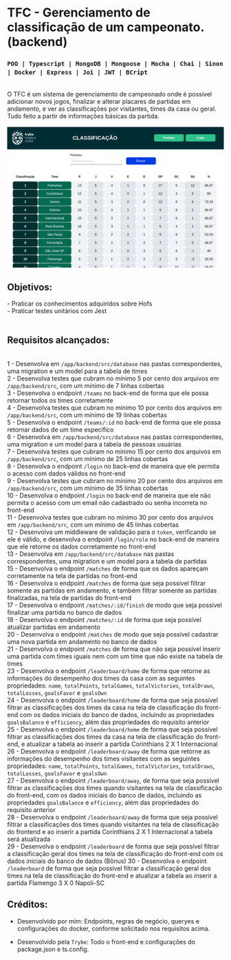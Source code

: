 # TFC - Gerenciamento de classificação de um campeonato. (backend)
### `POO | Typescript | MongoDB | Mongoose | Mocha | Chai | Sinon | Docker | Express | Joi | JWT | BCript`
<br>
O TFC é um sistema de gerenciamento de campeonado onde é possível adicionar novos jogos, finalizar e alterar placares de partidas em andamento, e ver as classificações por visitantes, times da casa ou geral. Tudo feito a partir de informações básicas da partida.
<br>
<br>
 <img src="images/preview.png" width="900px" >

 ## Objetivos:
<section>
- Praticar os conhecimentos adquiridos sobre Hofs
</br> - Praticar testes unitários com Jest

</section>

</br>

## Requisitos alcançados:

<br>1  - Desenvolva em `/app/backend/src/database` nas pastas correspondentes, uma migration e um model para a tabela de times
<br>2  - Desenvolva testes que cubram no mínimo 5 por cento dos arquivos em `/app/backend/src`, com um mínimo de 7 linhas cobertas
<br>3  - Desenvolva o endpoint `/teams` no back-end de forma que ele possa retornar todos os times corretamente
<br>4  - Desenvolva testes que cubram no mínimo 10 por cento dos arquivos em `/app/backend/src`, com um mínimo de 19 linhas cobertas
<br>5  - Desenvolva o endpoint `/teams/:id` no back-end de forma que ele possa retornar dados de um time específico
<br>6  - Desenvolva em `/app/backend/src/database` nas pastas correspondentes, uma migration e um model para a tabela de pessoas usuárias
<br>7  - Desenvolva testes que cubram no mínimo 15 por cento dos arquivos em `/app/backend/src`, com um mínimo de 25 linhas cobertas
<br>8  - Desenvolva o endpoint `/login` no back-end de maneira que ele permita o acesso com dados válidos no front-end
<br>9  - Desenvolva testes que cubram no mínimo 20 por cento dos arquivos em `/app/backend/src`, com um mínimo de 35 linhas cobertas
<br>10  - Desenvolva o endpoint `/login` no back-end de maneira que ele não permita o acesso com um email não cadastrado ou senha incorreta no front-end
<br>11  - Desenvolva testes que cubram no mínimo 30 por cento dos arquivos em `/app/backend/src`, com um mínimo de 45 linhas cobertas
<br>12  - Desenvolva um middleware de validação para o `token`, verificando se ele é válido, e desenvolva o endpoint `/login/role` no back-end de maneira que ele retorne os dados corretamente no front-end
<br>13  - Desenvolva em `/app/backend/src/database` nas pastas correspondentes, uma migration e um model para a tabela de partidas
<br>15  - Desenvolva o endpoint `/matches` de forma que os dados apareçam corretamente na tela de partidas no front-end
<br>16  - Desenvolva o endpoint `/matches` de forma que seja possível filtrar somente as partidas em andamento, e também filtrar somente as partidas finalizadas, na tela de partidas do front-end
<br>17  - Desenvolva o endpoint `/matches/:id/finish` de modo que seja possível finalizar uma partida no banco de dados
<br>18  - Desenvolva o endpoint `/matches/:id` de forma que seja possível atualizar partidas em andamento
<br>20  - Desenvolva o endpoint `/matches` de modo que seja possível cadastrar uma nova partida em andamento no banco de dados
<br>21  - Desenvolva o endpoint `/matches` de forma que não seja possível inserir uma partida com times iguais nem com um time que não existe na tabela de times
<br>23  - Desenvolva o endpoint `/leaderboard/home` de forma que retorne as informações do desempenho dos times da casa com as seguintes propriedades: `name`, `totalPoints`, `totalGames`, `totalVictories`, `totalDraws`, `totalLosses`, `goalsFavor` e `goalsOwn`
<br>24  - Desenvolva o endpoint `/leaderboard/home` de forma que seja possível filtrar as classificações dos times da casa na tela de classificação do front-end com os dados iniciais do banco de dados, incluindo as propriedades `goalsBalance` e `efficiency`, além das propriedades do requisito anterior
<br>25  - Desenvolva o endpoint `/leaderboard/home` de forma que seja possível filtrar as classificações dos times da casa na tela de classificação do front-end, e atualizar a tabela ao inserir a partida Corinthians 2 X 1 Internacional
<br>26  - Desenvolva o endpoint `/leaderboard/away` de forma que retorne as informações do desempenho dos times visitantes com as seguintes propriedades: `name`, `totalPoints`, `totalGames`, `totalVictories`, `totalDraws`, `totalLosses`, `goalsFavor` e `goalsOwn`
<br>27  - Desenvolva o endpoint `/leaderboard/away`, de forma que seja possível filtrar as classificações dos times quando visitantes na tela de classificação do front-end, com os dados iniciais do banco de dados, incluindo as propriedades `goalsBalance` e `efficiency`, além das propriedades do requisito anterior
<br>28  - Desenvolva o endpoint `/leaderboard/away` de forma que seja possível filtrar a classificações dos times quando visitantes na tela de classificação do frontend e ao inserir a partida Corinthians 2 X 1 Internacional a tabela será atualizada
<br>29  - Desenvolva o endpoint `/leaderboard` de forma que seja possível filtrar a classificação geral dos times na tela de classificação do front-end com os dados iniciais do banco de dados
(Bônus) 30 - Desenvolva o endpoint `/leaderboard` de forma que seja possível filtrar a classificação geral dos times na tela de classificação do front-end e atualizar a tabela ao inserir a partida Flamengo 3 X 0 Napoli-SC

## Créditos:

- Desenvolvido por mim: Endpoints, regras de negócio, queryes e configurações do docker, conforme solicitado nos requisitos acima.

- Desenvolvido pela `Trybe`: Todo o front-end e configurações do package.json e ts.config.
